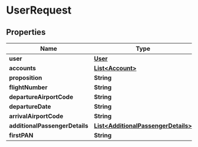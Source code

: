 
# UserRequest

## Properties
Name | Type | Description | Notes
------------ | ------------- | ------------- | -------------
**user** | [**User**](User.md) |  |  [optional]
**accounts** | [**List&lt;Account&gt;**](Account.md) |  | 
**proposition** | **String** |  |  [optional]
**flightNumber** | **String** |  |  [optional]
**departureAirportCode** | **String** |  |  [optional]
**departureDate** | **String** |  |  [optional]
**arrivalAirportCode** | **String** |  |  [optional]
**additionalPassengerDetails** | [**List&lt;AdditionalPassengerDetails&gt;**](AdditionalPassengerDetails.md) |  |  [optional]
**firstPAN** | **String** |  |  [optional]



